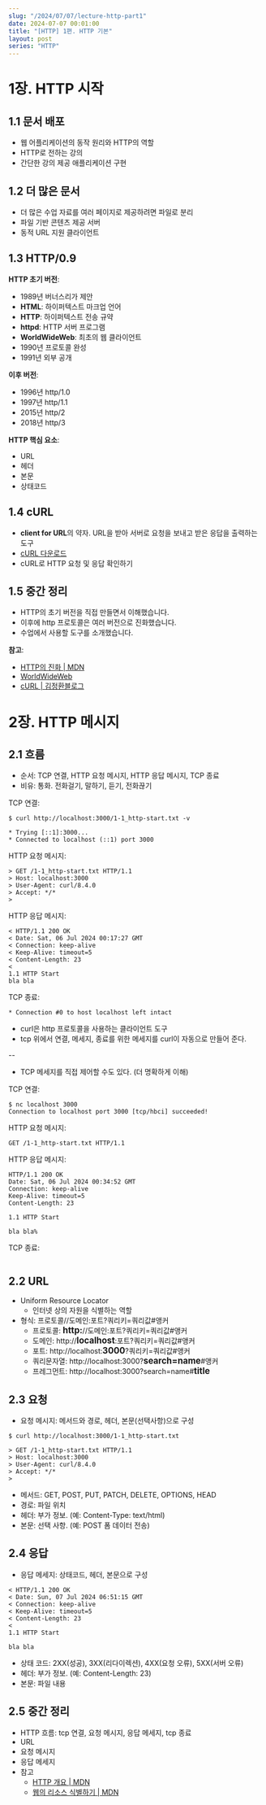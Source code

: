 ```yaml
---
slug: "/2024/07/07/lecture-http-part1"
date: 2024-07-07 00:01:00
title: "[HTTP] 1편. HTTP 기본"
layout: post
series: "HTTP"
---
```


# 1장. HTTP 시작

## 1.1 문서 배포

- 웹 어플리케이션의 동작 원리와 HTTP의 역할
- HTTP로 전하는 강의
- 간단한 강의 제공 애플리케이션 구현

## 1.2 더 많은 문서

- 더 많은 수업 자료를 여러 페이지로 제공하려면 파일로 분리
- 파일 기반 콘텐츠 제공 서버
- 동적 URL 지원 클라이언트

## 1.3 HTTP/0.9

**HTTP 초기 버전**:

- 1989년 버너스리가 제안
- **HTML**: 하이퍼텍스트 마크업 언어
- **HTTP**: 하이퍼텍스트 전송 규약
- **httpd**: HTTP 서버 프로그램
- **WorldWideWeb**: 최초의 웹 클라이언트
- 1990년 프로토콜 완성
- 1991년 외부 공개

**이후 버전**:

- 1996년 http/1.0
- 1997년 http/1.1
- 2015년 http/2
- 2018년 http/3

**HTTP 핵심 요소**:

- URL
- 헤더
- 본문
- 상태코드

## 1.4 cURL

- **client for URL**의 약자. URL을 받아 서버로 요청을 보내고 받은 응답을 출력하는 도구
- [cURL 다운로드](https://curl.se/download.html)
- cURL로 HTTP 요청 및 응답 확인하기

## 1.5 중간 정리

- HTTP의 초기 버전을 직접 만들면서 이해했습니다.
- 이후에 http 프로토콜은 여러 버전으로 진화했습니다.
- 수업에서 사용할 도구를 소개했습니다.

**참고**:

- [HTTP의 진화 | MDN](https://developer.mozilla.org/ko/docs/Web/HTTP/Basics_of_HTTP/Evolution_of_HTTP)
- [WorldWideWeb](https://worldwideweb.cern.ch/browser/)
- [cURL | 김정환블로그](/2023/12/03/curl)

# 2장. HTTP 메시지

## 2.1 흐름

- 순서: TCP 연결, HTTP 요청 메시지, HTTP 응답 메시지, TCP 종료
- 비유: 통화. 전화걸기, 말하기, 듣기, 전화끊기

TCP 연결:

```shell
$ curl http://localhost:3000/1-1_http-start.txt -v

* Trying [::1]:3000...
* Connected to localhost (::1) port 3000
```

HTTP 요청 메시지:

```shell
> GET /1-1_http-start.txt HTTP/1.1
> Host: localhost:3000
> User-Agent: curl/8.4.0
> Accept: */*
>
```

HTTP 응답 메시지:

```shell
< HTTP/1.1 200 OK
< Date: Sat, 06 Jul 2024 00:17:27 GMT
< Connection: keep-alive
< Keep-Alive: timeout=5
< Content-Length: 23
<
1.1 HTTP Start
bla bla
```

TCP 종료:

```shell
* Connection #0 to host localhost left intact
```

- curl은 http 프로토콜을 사용하는 클라이언트 도구
- tcp 위에서 연결, 메세지, 종료를 위한 메세지를 curl이 자동으로 만들어 준다.

--

- TCP 메세지를 직접 제어할 수도 있다. (더 명확하게 이해)

TCP 연결:

```shell
$ nc localhost 3000
Connection to localhost port 3000 [tcp/hbci] succeeded!
```

HTTP 요청 메시지:

```shell
GET /1-1_http-start.txt HTTP/1.1

```

HTTP 응답 메시지:

```shell
HTTP/1.1 200 OK
Date: Sat, 06 Jul 2024 00:34:52 GMT
Connection: keep-alive
Keep-Alive: timeout=5
Content-Length: 23

1.1 HTTP Start

bla bla%
```

TCP 종료:

```shell

```

## 2.2 URL

- Uniform Resource Locator
  - 인터넷 상의 자원을 식별하는 역할
- 형식: 프로토콜//도메인:포트?쿼리키=쿼리값#앵커
  - 프로토콜: <strong style="font-size: 1.2em">http:</strong>//도메인:포트?쿼리키=쿼리값#앵커
  - 도메인: http://<strong style="font-size: 1.2em">localhost</strong>:포트?쿼리키=쿼리값#앵커
  - 포트: http://localhost:<strong style="font-size: 1.2em">3000</strong>?쿼리키=쿼리값#앵커
  - 쿼리문자열: http://localhost:3000?<strong style="font-size: 1.2em">search=name</strong>#앵커
  - 프레그먼트: http://localhost:3000?search=name#<strong style="font-size: 1.2em">title</strong>

## 2.3 요청

- 요청 메시지: 메서드와 경로, 헤더, 본문(선택사항)으로 구성

```shell
$ curl http://localhost:3000/1-1_http-start.txt

> GET /1-1_http-start.txt HTTP/1.1
> Host: localhost:3000
> User-Agent: curl/8.4.0
> Accept: */*
>
```

- 메서드: GET, POST, PUT, PATCH, DELETE, OPTIONS, HEAD
- 경로: 파일 위치
- 헤더: 부가 정보. (예: Content-Type: text/html)
- 본문: 선택 사항. (예: POST 폼 데이터 전송)

## 2.4 응답

- 응답 메세지: 상태코드, 헤더, 본문으로 구성

```shell
< HTTP/1.1 200 OK
< Date: Sun, 07 Jul 2024 06:51:15 GMT
< Connection: keep-alive
< Keep-Alive: timeout=5
< Content-Length: 23
<
1.1 HTTP Start

bla bla
```

- 상태 코드: 2XX(성공), 3XX(리다이렉션), 4XX(요청 오류), 5XX(서버 오류)
- 헤더: 부가 정보. (예: Content-Length: 23)
- 본문: 파일 내용

## 2.5 중간 정리

- HTTP 흐름: tcp 연결, 요청 메시지, 응답 메세지, tcp 종료
- URL
- 요청 메시지
- 응답 메세지
- 참고
  - [HTTP 개요 | MDN](https://developer.mozilla.org/ko/docs/Web/HTTP/Overview)
  - [웹의 리소스 식별하기 | MDN](https://developer.mozilla.org/ko/docs/Web/HTTP/Basics_of_HTTP/Identifying_resources_on_the_Web)

